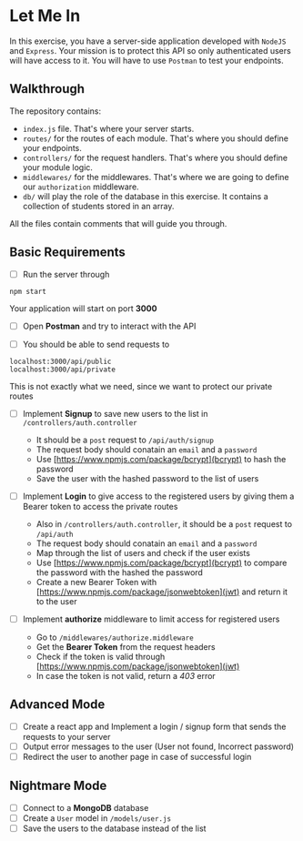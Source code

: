 # Let Me In

In this exercise, you have a server-side application developed with `NodeJS` and `Express`. Your mission is to protect this API so only authenticated users will have access to it.
You will have to use `Postman` to test your endpoints.

## Walkthrough

The repository contains:

- `index.js` file. That's where your server starts.
- `routes/` for the routes of each module. That's where you should define your endpoints.
- `controllers/` for the request handlers. That's where you should define your module logic.
- `middlewares/` for the middlewares. That's where we are going to define our `authorization` middleware.
- `db/` will play the role of the database in this exercise. It contains a collection of students stored in an array.

All the files contain comments that will guide you through.

## Basic Requirements

- [ ] Run the server through
```
npm start
```
Your application will start on port **3000**
- [ ] Open **Postman** and try to interact with the API

- [ ] You should be able to send requests to
```
localhost:3000/api/public
localhost:3000/api/private
```
This is not exactly what we need, since we want to protect our private routes

- [ ] Implement **Signup** to save new users to the list in `/controllers/auth.controller`
    - It should be a `post` request to `/api/auth/signup`
    - The request body should conatain an `email` and a `password`
    - Use [https://www.npmjs.com/package/bcrypt](bcrypt) to hash the password
    - Save the user with the hashed password to the list of users

- [ ] Implement **Login** to give access to the registered users by giving them a Bearer token to access the private routes
    - Also in `/controllers/auth.controller`, it should be a `post` request to `/api/auth`
    - The request body should conatain an `email` and a `password`
    - Map through the list of users and check if the user exists
    - Use [https://www.npmjs.com/package/bcrypt](bcrypt) to compare the password with the hashed the password 
    - Create a new Bearer Token with [https://www.npmjs.com/package/jsonwebtoken](jwt) and return it to the user

- [ ] Implement **authorize** middleware to limit access for registered users
    - Go to `/middlewares/authorize.middleware`
    - Get the **Bearer Token** from the request headers
    - Check if the token is valid through [https://www.npmjs.com/package/jsonwebtoken](jwt)
    - In case the token is not valid, return a *403* error

## Advanced Mode

- [ ] Create a react app and Implement a login / signup form that sends the requests to your server
- [ ] Output error messages to the user (User not found, Incorrect password)
- [ ] Redirect the user to another page in case of successful login

## Nightmare Mode

- [ ] Connect to a **MongoDB** database
- [ ] Create a `User` model in `/models/user.js`
- [ ] Save the users to the database instead of the list